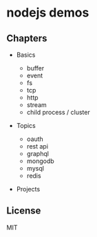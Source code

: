 nodejs demos
==

## Chapters

- Basics
  - buffer
  - event
  - fs
  - tcp
  - http
  - stream
  - child process / cluster

- Topics
  - oauth
  - rest api
  - graphql
  - mongodb
  - mysql
  - redis

- Projects

## License
MIT
